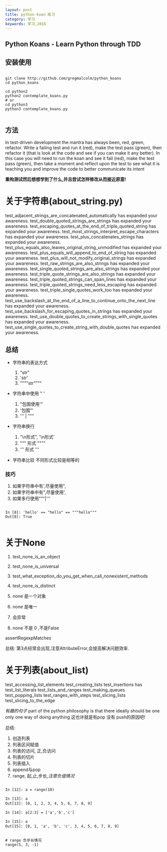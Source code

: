 ```yaml
---
layout: post
title: python-koan 练习
category: 学习
keywords: 学习,2016
---
```


##  Python Koans - Learn Python through TDD


## 安装使用

```

git clone http://github.com/gregmalcolm/python_koans
cd python_koans

cd python2
python2 contemplate_koans.py
# or
cd python3
python3 contemplate_koans.py


```

## 方法
In test-driven development the mantra has always been, red, green,
refactor. Write a failing test and run it (red), make the test pass
(green), then refactor it (that is look at the code and see if you
can make it any better). In this case you will need to run the koan
and see it fail (red), make the test pass (green), then take a
moment and reflect upon the test to see what it is teaching you and improve the code to better communicate its intent

**重构测试然后想想学到了什么,并且尝试怎样修改从而接近原意!**




# 关于字符串(about_string.py)

  test_adjacent_strings_are_concatenated_automatically has expanded your awareness.
  test_double_quoted_strings_are_strings has expanded your awareness.
  test_escaping_quotes_at_the_end_of_triple_quoted_string has expanded your awareness.
  test_most_strings_interpret_escape_characters has expanded your awareness.
  test_plus_concatenates_strings has expanded your awareness.
  test_plus_equals_also_leaves_original_string_unmodified has expanded your awareness.
  test_plus_equals_will_append_to_end_of_string has expanded your awareness.
  test_plus_will_not_modify_original_strings has expanded your awareness.
  test_raw_strings_are_also_strings has expanded your awareness.
  test_single_quoted_strings_are_also_strings has expanded your awareness.
  test_triple_quote_strings_are_also_strings has expanded your awareness.
  test_triple_quoted_strings_can_span_lines has expanded your awareness.
  test_triple_quoted_strings_need_less_escaping has expanded your awareness.
  test_triple_single_quotes_work_too has expanded your awareness.
  test_use_backslash_at_the_end_of_a_line_to_continue_onto_the_next_line has expanded your awareness.
  test_use_backslash_for_escaping_quotes_in_strings has expanded your awareness.
  test_use_double_quotes_to_create_strings_with_single_quotes has expanded your awareness.
  test_use_single_quotes_to_create_string_with_double_quotes has expanded your awareness.

## 总结

+ 字符串的表达方式
    1. "str"
    2. 'str'
    3. """"str""""

+ 字符串中使用 " '
  1. "包围使用'"
  2. '包围"'
  3. '\'' | "\""

+ 字符串换行
  1. "\n形式", '\n形式'
  2. """
  形式
  """"
  3. '''
  形式
  '''

+ 字符串比较
不同形式比较是相等的

### 技巧
1. 如果字符串中有',尽量使用",
2. 如果字符串中有",尽量使用',
3. 如果多行使用"""|'''

```

In [8]: 'hello' == "hello" == """hello"""
Out[8]: True


```

# 关于None

1. test_none_is_an_object
2. test_none_is_universal
3. test_what_exception_do_you_get_when_call_nonexistent_methods
4. test_none_is_distinct

1. none 是一个对象
2. none 是唯一
3. 会异常
4. none 不是 0 ,不是False

assertRegexpMatches

总结:
第3点经常会出现,注意AttributeError,会提高解决问题效率.


# 关于列表(about_list)

  test_accessing_list_elements
  test_creating_lists
  test_insertions has
  test_list_literals
  test_lists_and_ranges
  test_making_queues
  test_popping_lists
  test_ranges_with_steps
  test_slicing_lists
  test_slicing_to_the_edge


*有趣的句子*
part of the python philosophy is that there ideally should be one
only one way of doing anything
这也许就是有pop 没有 push的原因吧!

总结:
1. 创造列表
2. 列表区间赋值
3. 列表的访问, 正,负访问
4. 列表的切片
5. 列表插入
6. append与pop
7. range, 起,止,步长,*注意负值情况*


``` 2

In [12]: a = range(10)

In [13]: a
Out[13]: [0, 1, 2, 3, 4, 5, 6, 7, 8, 9]

In [14]: a[2:3] = ['a','b','c']

In [15]: a
Out[15]: [0, 1, 'a', 'b', 'c', 3, 4, 5, 6, 7, 8, 9]


```

```

# range 负步长情况
range(5, 3, -1)


```
